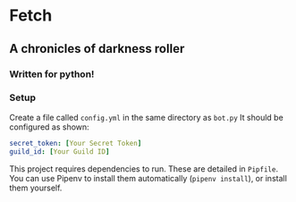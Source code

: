 # Fetch
## A chronicles of darkness roller
### Written for python!
### Setup
Create a file called `config.yml` in the same directory as `bot.py`
It should be configured as shown:
```yaml
secret_token: [Your Secret Token]
guild_id: [Your Guild ID]
```

This project requires dependencies to run. These are detailed in `Pipfile`. You can use Pipenv to install them automatically (`pipenv install`), or install them yourself.
